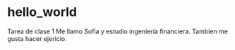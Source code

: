 # hello_world
Tarea de clase 1
Me llamo Sofía y estudio ingeniería financiera.
Tambien me gusta hacer ejericio.
